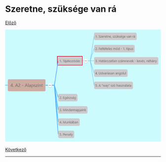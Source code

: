 # Szeretne, szüksége van rá

[Előző](../../3-Alapozo_A2/3.5-Időjárás/8.md)

![4.1](images/4.1.png)



[Következő](2.md)

---
[^1]: 